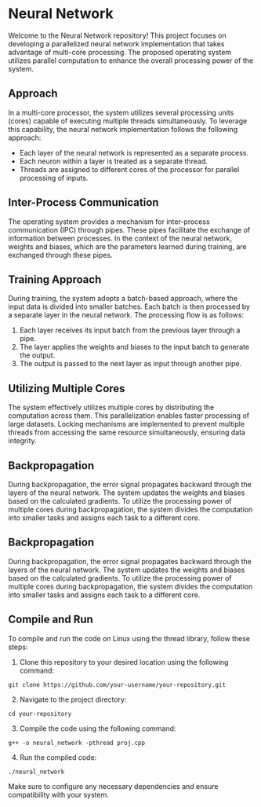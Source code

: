 <h1>Neural Network</h1>

<p>Welcome to the Neural Network repository! This project focuses on developing a parallelized neural network implementation that takes advantage of multi-core processing. The proposed operating system utilizes parallel computation to enhance the overall processing power of the system.</p>

<h2>Approach</h2>

<p>In a multi-core processor, the system utilizes several processing units (cores) capable of executing multiple threads simultaneously. To leverage this capability, the neural network implementation follows the following approach:</p>

<ul>
  <li>Each layer of the neural network is represented as a separate process.</li>
  <li>Each neuron within a layer is treated as a separate thread.</li>
  <li>Threads are assigned to different cores of the processor for parallel processing of inputs.</li>
</ul>

<h2>Inter-Process Communication</h2>

<p>The operating system provides a mechanism for inter-process communication (IPC) through pipes. These pipes facilitate the exchange of information between processes. In the context of the neural network, weights and biases, which are the parameters learned during training, are exchanged through these pipes.</p>

<h2>Training Approach</h2>

<p>During training, the system adopts a batch-based approach, where the input data is divided into smaller batches. Each batch is then processed by a separate layer in the neural network. The processing flow is as follows:</p>

<ol>
  <li>Each layer receives its input batch from the previous layer through a pipe.</li>
  <li>The layer applies the weights and biases to the input batch to generate the output.</li>
  <li>The output is passed to the next layer as input through another pipe.</li>
</ol>

<h2>Utilizing Multiple Cores</h2>

<p>The system effectively utilizes multiple cores by distributing the computation across them. This parallelization enables faster processing of large datasets. Locking mechanisms are implemented to prevent multiple threads from accessing the same resource simultaneously, ensuring data integrity.</p>

<h2>Backpropagation</h2>

<p>During backpropagation, the error signal propagates backward through the layers of the neural network. The system updates the weights and biases based on the calculated gradients. To utilize the processing power of multiple cores during backpropagation, the system divides the computation into smaller tasks and assigns each task to a different core.</p>

<h2>Backpropagation</h2>

<p>During backpropagation, the error signal propagates backward through the layers of the neural network. The system updates the weights and biases based on the calculated gradients. To utilize the processing power of multiple cores during backpropagation, the system divides the computation into smaller tasks and assigns each task to a different core.</p>

<h2>Compile and Run</h2>

<p>To compile and run the code on Linux using the thread library, follow these steps:</p>

<ol>
  <li>Clone this repository to your desired location using the following command:</li>
</ol>

<pre><code>git clone https://github.com/your-username/your-repository.git</code></pre>

<ol start="2">
  <li>Navigate to the project directory:</li>
</ol>

<pre><code>cd your-repository</code></pre>

<ol start="3">
  <li>Compile the code using the following command:</li>
</ol>

<pre><code>g++ -o neural_network -pthread proj.cpp</code></pre>

<ol start="4">
  <li>Run the compiled code:</li>
</ol>

<pre><code>./neural_network</code></pre>

<p>Make sure to configure any necessary dependencies and ensure compatibility with your system.</p>


